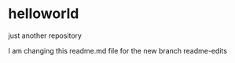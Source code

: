 # helloworld
just another repository

I am changing this readme.md file for the new branch readme-edits
